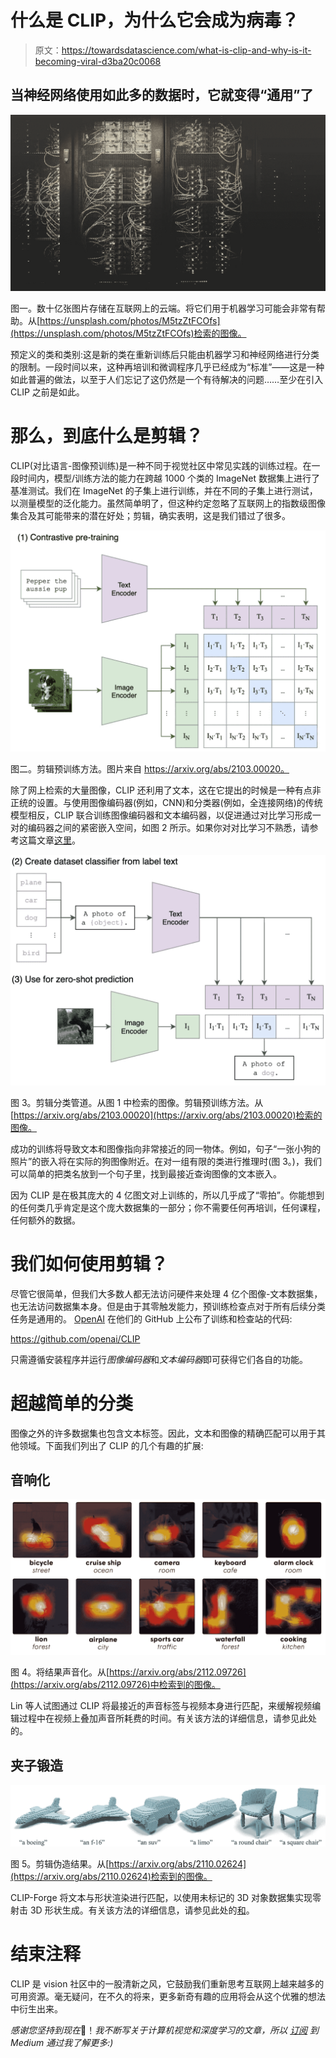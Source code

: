 # 什么是 CLIP，为什么它会成为病毒？

> 原文：<https://towardsdatascience.com/what-is-clip-and-why-is-it-becoming-viral-d3ba20c0068>

## 当神经网络使用如此多的数据时，它就变得“通用”了

![](img/6b31e8df70d8e3ee1c1adb69563c5076.png)

图一。数十亿张图片存储在互联网上的云端。将它们用于机器学习可能会非常有帮助。从[https://unsplash.com/photos/M5tzZtFCOfs](https://unsplash.com/photos/M5tzZtFCOfs)检索的图像。

预定义的类和类别:这是新的类在重新训练后只能由机器学习和神经网络进行分类的限制。一段时间以来，这种再培训和微调程序几乎已经成为“标准”——这是一种如此普遍的做法，以至于人们忘记了这仍然是一个有待解决的问题……至少在引入 CLIP 之前是如此。

# 那么，到底什么是剪辑？

CLIP(对比语言-图像预训练)是一种不同于视觉社区中常见实践的训练过程。在一段时间内，模型/训练方法的能力在跨越 1000 个类的 ImageNet 数据集上进行了基准测试。我们在 ImageNet 的子集上进行训练，并在不同的子集上进行测试，以测量模型的泛化能力。虽然简单明了，但这种约定忽略了互联网上的指数级图像集合及其可能带来的潜在好处；剪辑，确实表明，这是我们错过了很多。

![](img/e0430a033e9ceeed2d4f2431363723a0.png)

图二。剪辑预训练方法。图片来自 https://arxiv.org/abs/2103.00020。

除了网上检索的大量图像，CLIP 还利用了文本，这在它提出的时候是一种有点非正统的设置。与使用图像编码器(例如，CNN)和分类器(例如，全连接网络)的传统模型相反，CLIP 联合训练图像编码器和文本编码器，以促进通过对比学习形成一对的编码器之间的紧密嵌入空间，如图 2 所示。如果你对对比学习不熟悉，请参考这篇文章[这里](/contrastive-learning-in-3-minutes-89d9a7db5a28)。

![](img/c2ec50b560d67e527c98f6eba681e3fa.png)

图 3。剪辑分类管道。从图 1 中检索的图像。剪辑预训练方法。从[https://arxiv.org/abs/2103.00020](https://arxiv.org/abs/2103.00020)检索的图像。

成功的训练将导致文本和图像指向非常接近的同一物体。例如，句子“一张小狗的照片”的嵌入将在实际的狗图像附近。在对一组有限的类进行推理时(图 3。)，我们可以简单的把类名放到一个句子里，找到最接近查询图像的文本嵌入。

因为 CLIP 是在极其庞大的 4 亿图文对上训练的，所以几乎成了“零拍”。你能想到的任何类几乎肯定是这个庞大数据集的一部分；你不需要任何再培训，任何课程，任何额外的数据。

# 我们如何使用剪辑？

尽管它很简单，但我们大多数人都无法访问硬件来处理 4 亿个图像-文本数据集，也无法访问数据集本身。但是由于其零触发能力，预训练检查点对于所有后续分类任务是通用的。 [OpenAI](https://openai.com) 在他们的 GitHub 上公布了训练和检查站的代码:

<https://github.com/openai/CLIP>  

只需遵循安装程序并运行*图像编码器*和*文本编码器*即可获得它们各自的功能。

# 超越简单的分类

图像之外的许多数据集也包含文本标签。因此，文本和图像的精确匹配可以用于其他领域。下面我们列出了 CLIP 的几个有趣的扩展:

## 音响化

![](img/82a55716b54201f68df330d2a21bc028.png)

图 4。将结果声音化。从[https://arxiv.org/abs/2112.09726](https://arxiv.org/abs/2112.09726)中检索到的图像。

Lin 等人试图通过 CLIP 将最接近的声音标签与视频本身进行匹配，来缓解视频编辑过程中在视频上叠加声音所耗费的时间。有关该方法的详细信息，请参见此处的。

## 夹子锻造

![](img/c2414b8732a959ef6c86a0f28544a715.png)

图 5。剪辑伪造结果。从[https://arxiv.org/abs/2110.02624](https://arxiv.org/abs/2110.02624)检索到的图像。

CLIP-Forge 将文本与形状渲染进行匹配，以使用未标记的 3D 对象数据集实现零射击 3D 形状生成。有关该方法的详细信息，请参见此处的[和](https://arxiv.org/abs/2110.02624)。

# 结束注释

CLIP 是 vision 社区中的一股清新之风，它鼓励我们重新思考互联网上越来越多的可用资源。毫无疑问，在不久的将来，更多新奇有趣的应用将会从这个优雅的想法中衍生出来。

*感谢您坚持到现在*🙏！*我不断写关于计算机视觉和深度学习的文章，所以* [*订阅*](https://taying-cheng.medium.com/membership) *到 Medium 通过我了解更多:)*